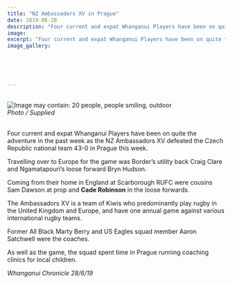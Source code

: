 ```yaml
---
title: "NZ Ambassadors XV in Prague"
date: 2019-06-28
description: "Four current and expat Whanganui Players have been on quite the adventure in the past week as the NZ Ambassadors XV..."
image: 
excerpt: "Four current and expat Whanganui Players have been on quite the adventure in the past week as the NZ Ambassadors XV defeated the Czech Republic"
image_gallery:
    
    
    
    
    
---
```


<p><br /><img src="https://scontent-syd2-1.xx.fbcdn.net/v/t1.0-9/65095540_1305140989643294_7985726160531095552_n.jpg?_nc_cat=105&amp;_nc_oc=AQnUoXzhLmXLP3-aFUeunoJlS-NtNmDmQbYxkXsDND7GejXjAsKXKOQmjllTqaUXCuY&amp;_nc_ht=scontent-syd2-1.xx&amp;oh=6032a66c16a523489fad42306ba9c08c&amp;oe=5DBCCFE0" alt="Image may contain: 20 people, people smiling, outdoor" /><br /><em>Photo / Supplied</em></p>
<p><br />Four current and expat Whanganui Players have been on quite the adventure in the past week as the NZ Ambassadors XV defeated the Czech Republic national team 43-0 in Prague this week.&nbsp;</p>
<p>Travelling over to Europe for the game was Border&rsquo;s utility back Craig Clare and Ngamatapouri&rsquo;s loose forward Bryn Hudson.&nbsp;</p>
<p>Coming from their home in England at Scarborough RUFC were cousins Sam Dawson at prop and <strong>Cade Robinson</strong> in the loose forwards.&nbsp;</p>
<p>The Ambassadors XV is a team of Kiwis who predominantly play rugby in the United Kingdom and Europe, and have one annual game against various international rugby teams.&nbsp;</p>
<p>Former All Black Marty Berry and US Eagles squad member Aaron Satchwell were the coaches.&nbsp;</p>
<p>As well as the game, the squad spent time in Prague running coaching clinics for local children.</p>
<p><em>Whanganui Chronicle 28/6/19</em></p>

